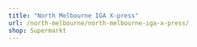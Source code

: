 ```yaml
---
title: "North Melbourne IGA X-press"
url: /north-melbourne/north-melbourne-iga-x-press/
shop: Supermarkt
---
```

